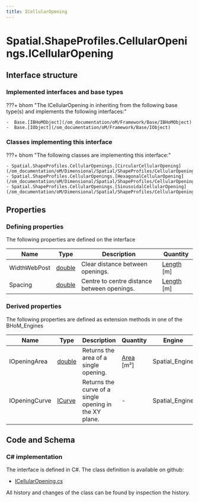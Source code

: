 ```yaml
---
title: ICellularOpening
---
```


# Spatial.ShapeProfiles.CellularOpenings.ICellularOpening



## Interface structure

### Implemented interfaces and base types

???+ bhom "The ICellularOpening in inheriting from the following base type(s) and implements the following interfaces:"

    -  Base.[IBHoMObject](/om_documentation/oM/Framework/Base/IBHoMObject)
    -  Base.[IObject](/om_documentation/oM/Framework/Base/IObject)


### Classes implementing this interface

???+ bhom "The following classes are implementing this interface:"

    - Spatial.ShapeProfiles.CellularOpenings.[CircularCellularOpening](/om_documentation/oM/Dimensional/Spatial/ShapeProfiles/CellularOpenings/CircularCellularOpening)
    - Spatial.ShapeProfiles.CellularOpenings.[HexagonalCellularOpening](/om_documentation/oM/Dimensional/Spatial/ShapeProfiles/CellularOpenings/HexagonalCellularOpening)
    - Spatial.ShapeProfiles.CellularOpenings.[SinusoidalCellularOpening](/om_documentation/oM/Dimensional/Spatial/ShapeProfiles/CellularOpenings/SinusoidalCellularOpening)


## Properties



### Defining properties

The following properties are defined on the interface

| Name             | Type             | Description      | Quantity         |
|------------------|------------------|------------------|------------------|
| WidthWebPost | [double](https://learn.microsoft.com/en-us/dotnet/api/System.Double?view=netstandard-2.0) | Clear distance between openings. | [Length](/om_documentation/oM/Dimensional/Quantities/Attributes/Length) [m] |
| Spacing | [double](https://learn.microsoft.com/en-us/dotnet/api/System.Double?view=netstandard-2.0) | Centre to centre distance between openings. | [Length](/om_documentation/oM/Dimensional/Quantities/Attributes/Length) [m] |


### Derived properties

The following properties are defined as extension methods in one of the BHoM_Engines

| Name             | Type             | Description      | Quantity         | Engine           |
|------------------|------------------|------------------|------------------|------------------|
| IOpeningArea | [double](https://learn.microsoft.com/en-us/dotnet/api/System.Double?view=netstandard-2.0) | Returns the area of a single opening. | [Area](/om_documentation/oM/Dimensional/Quantities/Attributes/Area) [m²] | Spatial_Engine |
| IOpeningCurve | [ICurve](/om_documentation/oM/Dimensional/Geometry/ICurve) | Returns the curve of a single opening in the XY plane. | - | Spatial_Engine |


## Code and Schema

### C# implementation

The interface is defined in C#. The class definition is available on github:

- [ICellularOpening.cs](https://github.com/BHoM/BHoM/blob/develop/Spatial_oM/ShapeProfiles\CellularOpenings\ICellularOpening.cs)

All history and changes of the class can be found by inspection the history.
